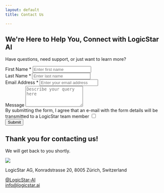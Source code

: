 ```yaml
---
layout: default
title: Contact Us

---
```





<div class="contactmain_section">
    <div class="container">
        <div class="row align-items-center">
            <div class="col-lg-6 col-md-6 col-12">
                <div class="main_title_sec">
                    <h2 class="main_title">We're Here to Help You, Connect with LogicStar AI</h2>
                    <p>Have questions, need support, or just want to learn more?</p>
                </div>
<form name="contact" method="POST"  action="https://formcarry.com/s/K5berIi3mIV" > 
                <!-- <form id="contactForm">/ -->
        <div class="row">
            <div class="col-lg-6"> 
                <div class="form-group">
                    <label for="firstName" class="form-label">First Name *</label>
                    <input type="text" class="form-control" id="firstName" name="firstName" placeholder="Enter first name" required>
                </div>
            </div>
            <div class="col-lg-6">
                <div class="form-group">
                    <label for="lastName" class="form-label">Last Name *</label>
                    <input type="text" class="form-control" id="lastName" name="lastName" placeholder="Enter last name" required>
                </div>
            </div>
            <div class="col-lg-12">
                <div class="form-group">
                    <label for="email" class="form-label">Email Address *</label>
                    <input type="email" class="form-control" id="email" name="email" placeholder="Enter your email address" required>
                </div>
            </div>
            <div class="col-lg-12">
                <div class="form-group">
                    <label for="comments" class="form-label">Message</label>
                    <textarea class="form-control" id="comments" name="comments" rows="4" placeholder="Describe your query here"></textarea>
                </div>
            </div>
            <div class="col-lg-12">
                <div class="form-check">
                    <label class="form-check-label" for="privacyPolicy">
                        By submitting the form, I agree that an e-mail with the form details will be transmitted to a LogicStar team member
                        <input type="checkbox" class="form-check-input" id="privacyPolicy" name="privacyPolicy" required>
                          <span class="checkmark"></span>
                    </label>
                </div>
            </div>
            <div class="col-lg-12">
                <button type="submit" class="btn btn-styled w-100">Submit</button>
            </div>
        </div>
    </form>
    <div id="thankYouMessage">
        <h2>Thank you for contacting us!</h2>
        <p>We will get back to you shortly.</p>
    </div>
            </div>
            <div class="col-lg-6 col-md-6 col-12">
                <div class="contact_right_sec">
                    <img src="{{ site.baseurl }}/assets/images/website/contact-right.svg">
                </div>
            </div>
        </div>
    </div>
<div>


<div class="address_section">
    <div class="container">
        <div class="row">
            <div class="col-lg-4 col-md-6 col-12">
                <div class="address_box">
                    <div class="address_icon">
                        <i class="icon icon-icon-11"></i>
                    </div>
                    <div class="address_content">
                        <p class="box_link">LogicStar AG, Konradstrasse 20, 8005 Zürich, Switzerland</p>
                    </div>
                </div>
            </div>
            <div class="col-lg-4 col-md-6 col-12">
                <div class="address_box">
                    <a class="address_icon" href="https://www.linkedin.com/company/logicstar-ai/">
                        <i class="icon icon-icon-12"></i>
                    </a>
                    <div class="address_content">
                        <a class="box_link" href="https://www.linkedin.com/company/logicstar-ai/">@LogicStar-AI</a>
                    </div>
                </div>
            </div>
            <div class="col-lg-4 col-md-6 col-12">
                <div class="address_box">
                    <a class="address_icon" href="mailto:info@logicstar.ai">
                        <i class="icon icon-icon-13"></i>
                    </a>
                    <div class="address_content">
                        <a class="box_link" href="mailto:info@logicstar.ai">info@logicstar.ai </a>
                    </div>
                </div>
            </div>
        </div>
    </div>
</div>


<!-- <p>
You can always contact us through one of the following email addresses:
</p> -->

<!-- <table class="table table-hover">
    <thead class="table-dark">
        <tr>
            <th>Email</th>
            <th>Purpose</th>
        </tr>
    </thead>
    <tbody>
        <tr>
            <td><mail to="customers" addBody="true"></mail></td>
            <td>Customer inquiries and support</td>
        </tr>
        <tr>
            <td><mail to="investors" addBody="true"></mail></td>
            <td>Investor relations and inquiries</td>
        </tr>
        <tr>
            <td><mail to="careers" addBody="true"></mail></td>
            <td>Job applications and career inquiries</td>
        </tr>
        <tr>
            <td><mail to="info" addBody="true"></mail></td>
            <td>General information and inquiries</td>
        </tr>
    </tbody>
</table> -->

